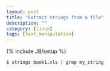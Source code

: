 ```yaml
---
layout: post
title: "Extract strings from a file"
description: ""
category: [linux]
tags: [text_manipulation]
---
```

{% include JB/setup %}

    $ strings book1.xls | grep my_string

